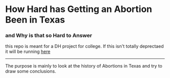 # How Hard has Getting an Abortion Been in Texas

### and Why is that so Hard to Answer

this repo is meant for a DH project for college. If this isn't totally deprectaed it will be running [here](https://bigwhitecrayon.github.io/DH-TexasAbortions/)

---

The purpose is mainly to look at the history of Abortions in Texas and try to draw some conclusions.